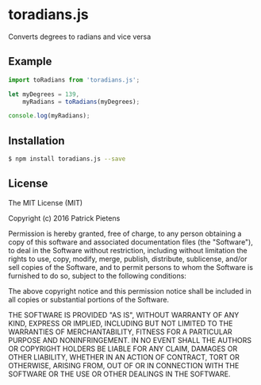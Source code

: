 # toradians.js
Converts degrees to radians and vice versa

## Example
```javascript
import toRadians from 'toradians.js';

let myDegrees = 139,
    myRadians = toRadians(myDegrees);

console.log(myRadians);
```

## Installation
```bash
$ npm install toradians.js --save
```

## License
The MIT License (MIT)

Copyright (c) 2016 Patrick Pietens

Permission is hereby granted, free of charge, to any person obtaining a copy
of this software and associated documentation files (the "Software"), to deal
in the Software without restriction, including without limitation the rights
to use, copy, modify, merge, publish, distribute, sublicense, and/or sell
copies of the Software, and to permit persons to whom the Software is
furnished to do so, subject to the following conditions:

The above copyright notice and this permission notice shall be included in all
copies or substantial portions of the Software.

THE SOFTWARE IS PROVIDED "AS IS", WITHOUT WARRANTY OF ANY KIND, EXPRESS OR
IMPLIED, INCLUDING BUT NOT LIMITED TO THE WARRANTIES OF MERCHANTABILITY,
FITNESS FOR A PARTICULAR PURPOSE AND NONINFRINGEMENT. IN NO EVENT SHALL THE
AUTHORS OR COPYRIGHT HOLDERS BE LIABLE FOR ANY CLAIM, DAMAGES OR OTHER
LIABILITY, WHETHER IN AN ACTION OF CONTRACT, TORT OR OTHERWISE, ARISING FROM,
OUT OF OR IN CONNECTION WITH THE SOFTWARE OR THE USE OR OTHER DEALINGS IN THE
SOFTWARE.

